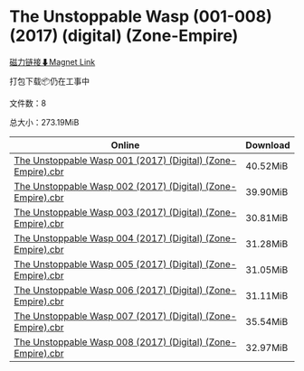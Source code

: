# The Unstoppable Wasp (001-008) (2017) (digital) (Zone-Empire)

[磁力链接⬇Magnet Link](magnet:?xt=urn:btih:f85b7163e34acc6179e5834d5fc6b5fbcc244c21&dn=The%20Unstoppable%20Wasp%20%28001-008%29%20%282017%29%20%28digital%29%20%28Zone-Empire%29)

打包下载📦仍在工事中

文件数：8

总大小：273.19MiB

Online | Download
--- | ---
[The Unstoppable Wasp 001 (2017) (Digital) (Zone-Empire).cbr](https://github.com/alicewish/markdown/blob/master/comic/Unstoppable-Wasp-001-2017-Digital-Zone-Empire-cbr.md) | 40.52MiB
[The Unstoppable Wasp 002 (2017) (Digital) (Zone-Empire).cbr](https://github.com/alicewish/markdown/blob/master/comic/Unstoppable-Wasp-002-2017-Digital-Zone-Empire-cbr.md) | 39.90MiB
[The Unstoppable Wasp 003 (2017) (Digital) (Zone-Empire).cbr](https://github.com/alicewish/markdown/blob/master/comic/Unstoppable-Wasp-003-2017-Digital-Zone-Empire-cbr.md) | 30.81MiB
[The Unstoppable Wasp 004 (2017) (Digital) (Zone-Empire).cbr](https://github.com/alicewish/markdown/blob/master/comic/Unstoppable-Wasp-004-2017-Digital-Zone-Empire-cbr.md) | 31.28MiB
[The Unstoppable Wasp 005 (2017) (Digital) (Zone-Empire).cbr](https://github.com/alicewish/markdown/blob/master/comic/Unstoppable-Wasp-005-2017-Digital-Zone-Empire-cbr.md) | 31.05MiB
[The Unstoppable Wasp 006 (2017) (Digital) (Zone-Empire).cbr](https://github.com/alicewish/markdown/blob/master/comic/Unstoppable-Wasp-006-2017-Digital-Zone-Empire-cbr.md) | 31.11MiB
[The Unstoppable Wasp 007 (2017) (Digital) (Zone-Empire).cbr](https://github.com/alicewish/markdown/blob/master/comic/Unstoppable-Wasp-007-2017-Digital-Zone-Empire-cbr.md) | 35.54MiB
[The Unstoppable Wasp 008 (2017) (Digital) (Zone-Empire).cbr](https://github.com/alicewish/markdown/blob/master/comic/Unstoppable-Wasp-008-2017-Digital-Zone-Empire-cbr.md) | 32.97MiB